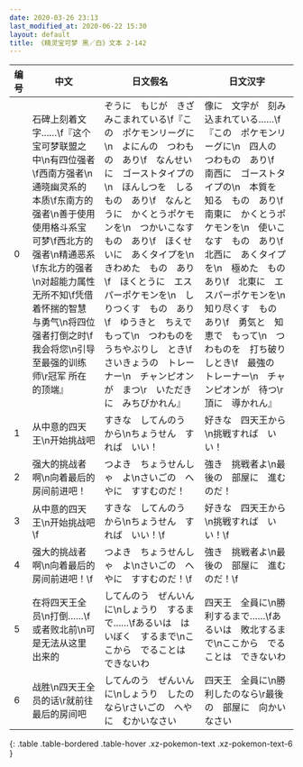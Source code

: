 ```yaml
---
date: 2020-03-26 23:13
last_modified_at: 2020-06-22 15:30
layout: default
title: 《精灵宝可梦 黑／白》文本 2-142
---
```

| 编号 | 中文 | 日文假名 | 日文汉字 |
| ---- | ---- | ---- | --- |
| 0 | 石碑上刻着文字……\f『这个宝可梦联盟之中\n有四位强者\f西南方强者\n通晓幽灵系的本质\f东南方的强者\n善于使用使用格斗系宝可梦\f西北方的强者\n精通恶系\f东北方的强者\n对超能力属性无所不知\f凭借着怀揣的智慧与勇气\n将四位强者打倒之时\f我会将您\n引导至最强的训练师\r冠军 所在的顶端』 | ぞうに　もじが　きざみこまれている\f『この　ポケモンリーグに\n　よにんの　つわもの　あり\f　なんせいに　ゴーストタイプの\n　ほんしつを　しる　もの　あり\f　なんとうに　かくとうポケモンを\n　つかいこなす　もの　あり\f　ほくせいに　あくタイプを\n　きわめた　もの　あり\f　ほくとうに　エスパーポケモンを\n　しりつくす　もの　あり\f　ゆうきと　ちえで　もって\n　つわものを　うちやぶりし　とき\f　さいきょうの　トレーナー\n　チャンピオンが　まつ\r　いただきに　みちびかれん』 | 像に　文字が　刻み込まれている……\f『この　ポケモンリーグに\n　四人の　つわもの　あり\f　南西に　ゴーストタイプの\n　本質を　知る　もの　あり\f　南東に　かくとうポケモンを\n　使いこなす　もの　あり\f　北西に　あくタイプを\n　極めた　もの　あり\f　北東に　エスパーポケモンを\n　知り尽くす　もの　あり\f　勇気と　知恵で　もって\n　つわものを　打ち破りしとき\f　最強の　トレーナー\n　チャンピオンが　待つ\r　頂に　導かれん』 |
| 1 | 从中意的四天王\n开始挑战吧 | すきな　してんのう　から\nちょうせん　すれば　いい！ | 好きな　四天王から\n挑戦すれば　いい！ |
| 2 | 强大的挑战者啊\n向着最后的房间前进吧！ | つよき　ちょうせんしゃ　よ\nさいごの　へやに　すすむのだ！ | 強き　挑戦者よ\n最後の　部屋に　進むのだ！ |
| 3 | 从中意的四天王\n开始挑战吧\f | すきな　してんのう　から\nちょうせん　すれば　いい！\f | 好きな　四天王から\n挑戦すれば　いい！\f |
| 4 | 强大的挑战者啊\n向着最后的房间前进吧！\f | つよき　ちょうせんしゃ　よ\nさいごの　へやに　すすむのだ！\f | 強き　挑戦者よ\n最後の　部屋に　進むのだ！\f |
| 5 | 在将四天王全员\n打倒……\f或者败北前\n可是无法从这里出来的 | してんのう　ぜんいんに\nしょうり　するまで……\fあるいは　はいぼく　するまで\nここから　でることは　できないわ | 四天王　全員に\n勝利するまで……\fあるいは　敗北するまで\nここから　でることは　できないわ |
| 6 | 战胜\n四天王全员的话\r就前往最后的房间吧 | してんのう　ぜんいんに\nしょうり　したのなら\rさいごの　へやに　むかいなさい | 四天王　全員に\n勝利したのなら\r最後の　部屋に　向かいなさい |
{: .table .table-bordered .table-hover .xz-pokemon-text .xz-pokemon-text-6 }